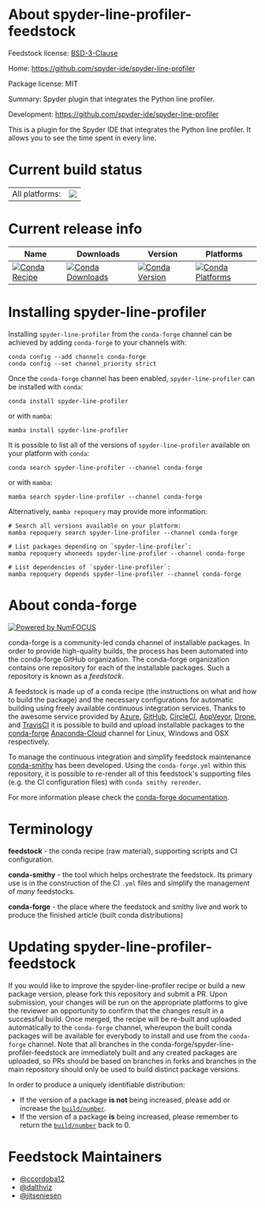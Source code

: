 About spyder-line-profiler-feedstock
====================================

Feedstock license: [BSD-3-Clause](https://github.com/conda-forge/spyder-line-profiler-feedstock/blob/main/LICENSE.txt)

Home: https://github.com/spyder-ide/spyder-line-profiler

Package license: MIT

Summary: Spyder plugin that integrates the Python line profiler.

Development: https://github.com/spyder-ide/spyder-line-profiler

This is a plugin for the Spyder IDE that integrates the Python line profiler.
It allows you to see the time spent in every line.


Current build status
====================


<table><tr><td>All platforms:</td>
    <td>
      <a href="https://dev.azure.com/conda-forge/feedstock-builds/_build/latest?definitionId=3590&branchName=main">
        <img src="https://dev.azure.com/conda-forge/feedstock-builds/_apis/build/status/spyder-line-profiler-feedstock?branchName=main">
      </a>
    </td>
  </tr>
</table>

Current release info
====================

| Name | Downloads | Version | Platforms |
| --- | --- | --- | --- |
| [![Conda Recipe](https://img.shields.io/badge/recipe-spyder--line--profiler-green.svg)](https://anaconda.org/conda-forge/spyder-line-profiler) | [![Conda Downloads](https://img.shields.io/conda/dn/conda-forge/spyder-line-profiler.svg)](https://anaconda.org/conda-forge/spyder-line-profiler) | [![Conda Version](https://img.shields.io/conda/vn/conda-forge/spyder-line-profiler.svg)](https://anaconda.org/conda-forge/spyder-line-profiler) | [![Conda Platforms](https://img.shields.io/conda/pn/conda-forge/spyder-line-profiler.svg)](https://anaconda.org/conda-forge/spyder-line-profiler) |

Installing spyder-line-profiler
===============================

Installing `spyder-line-profiler` from the `conda-forge` channel can be achieved by adding `conda-forge` to your channels with:

```
conda config --add channels conda-forge
conda config --set channel_priority strict
```

Once the `conda-forge` channel has been enabled, `spyder-line-profiler` can be installed with `conda`:

```
conda install spyder-line-profiler
```

or with `mamba`:

```
mamba install spyder-line-profiler
```

It is possible to list all of the versions of `spyder-line-profiler` available on your platform with `conda`:

```
conda search spyder-line-profiler --channel conda-forge
```

or with `mamba`:

```
mamba search spyder-line-profiler --channel conda-forge
```

Alternatively, `mamba repoquery` may provide more information:

```
# Search all versions available on your platform:
mamba repoquery search spyder-line-profiler --channel conda-forge

# List packages depending on `spyder-line-profiler`:
mamba repoquery whoneeds spyder-line-profiler --channel conda-forge

# List dependencies of `spyder-line-profiler`:
mamba repoquery depends spyder-line-profiler --channel conda-forge
```


About conda-forge
=================

[![Powered by
NumFOCUS](https://img.shields.io/badge/powered%20by-NumFOCUS-orange.svg?style=flat&colorA=E1523D&colorB=007D8A)](https://numfocus.org)

conda-forge is a community-led conda channel of installable packages.
In order to provide high-quality builds, the process has been automated into the
conda-forge GitHub organization. The conda-forge organization contains one repository
for each of the installable packages. Such a repository is known as a *feedstock*.

A feedstock is made up of a conda recipe (the instructions on what and how to build
the package) and the necessary configurations for automatic building using freely
available continuous integration services. Thanks to the awesome service provided by
[Azure](https://azure.microsoft.com/en-us/services/devops/), [GitHub](https://github.com/),
[CircleCI](https://circleci.com/), [AppVeyor](https://www.appveyor.com/),
[Drone](https://cloud.drone.io/welcome), and [TravisCI](https://travis-ci.com/)
it is possible to build and upload installable packages to the
[conda-forge](https://anaconda.org/conda-forge) [Anaconda-Cloud](https://anaconda.org/)
channel for Linux, Windows and OSX respectively.

To manage the continuous integration and simplify feedstock maintenance
[conda-smithy](https://github.com/conda-forge/conda-smithy) has been developed.
Using the ``conda-forge.yml`` within this repository, it is possible to re-render all of
this feedstock's supporting files (e.g. the CI configuration files) with ``conda smithy rerender``.

For more information please check the [conda-forge documentation](https://conda-forge.org/docs/).

Terminology
===========

**feedstock** - the conda recipe (raw material), supporting scripts and CI configuration.

**conda-smithy** - the tool which helps orchestrate the feedstock.
                   Its primary use is in the construction of the CI ``.yml`` files
                   and simplify the management of *many* feedstocks.

**conda-forge** - the place where the feedstock and smithy live and work to
                  produce the finished article (built conda distributions)


Updating spyder-line-profiler-feedstock
=======================================

If you would like to improve the spyder-line-profiler recipe or build a new
package version, please fork this repository and submit a PR. Upon submission,
your changes will be run on the appropriate platforms to give the reviewer an
opportunity to confirm that the changes result in a successful build. Once
merged, the recipe will be re-built and uploaded automatically to the
`conda-forge` channel, whereupon the built conda packages will be available for
everybody to install and use from the `conda-forge` channel.
Note that all branches in the conda-forge/spyder-line-profiler-feedstock are
immediately built and any created packages are uploaded, so PRs should be based
on branches in forks and branches in the main repository should only be used to
build distinct package versions.

In order to produce a uniquely identifiable distribution:
 * If the version of a package **is not** being increased, please add or increase
   the [``build/number``](https://docs.conda.io/projects/conda-build/en/latest/resources/define-metadata.html#build-number-and-string).
 * If the version of a package **is** being increased, please remember to return
   the [``build/number``](https://docs.conda.io/projects/conda-build/en/latest/resources/define-metadata.html#build-number-and-string)
   back to 0.

Feedstock Maintainers
=====================

* [@ccordoba12](https://github.com/ccordoba12/)
* [@dalthviz](https://github.com/dalthviz/)
* [@jitseniesen](https://github.com/jitseniesen/)

